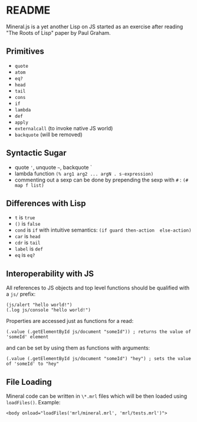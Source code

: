 # README

Mineral.js is a yet another Lisp on JS started as an exercise after reading "The Roots of Lisp" paper by Paul Graham.

## Primitives

 - `quote`
 - `atom`
 - `eq?`
 - `head`
 - `tail`
 - `cons`
 - `if`
 - `lambda`
 - `def`
 - `apply`
 - `externalcall` (to invoke native JS world)
 - `backquote` (will be removed)

## Syntactic Sugar

 - quote `'`, unquote `~`, backquote \`
 - lambda function `(% arg1 arg2 ... argN . s-expression)`
 - commenting out a sexp can be done by prepending the sexp with `#` : `(# map f list)`

## Differences with Lisp

 - `t` is `true`
 - `()` is `false`
 - `cond` is `if` with intuitive semantics: `(if guard then-action  else-action)`
 - `car` is `head`
 - `cdr` is `tail`
 - `label` is `def`
 - `eq` is `eq?`

## Interoperability with JS

All references to JS objects and top level functions should be qualified with a `js/` prefix:

    (js/alert "hello world!")
    (.log js/console "hello world!")

Properties are accessed just as functions for a read:

    (.value (.getElementById js/document "someId")) ; returns the value of 'someId' element

and can be set by using them as functions with arguments:

    (.value (.getElementById js/document "someId") "hey") ; sets the value of 'someId' to "hey"

## File Loading

Mineral code can be written in `\*.mrl` files which will be then loaded using `loadFiles()`.
Example:

    <body onload="loadFiles('mrl/mineral.mrl', 'mrl/tests.mrl')">
